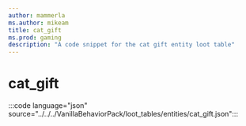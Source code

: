 ```yaml
---
author: mammerla
ms.author: mikeam
title: cat_gift
ms.prod: gaming
description: "A code snippet for the cat gift entity loot table"
---
```


# cat_gift

:::code language="json" source="../../../VanillaBehaviorPack/loot_tables/entities/cat_gift.json":::
